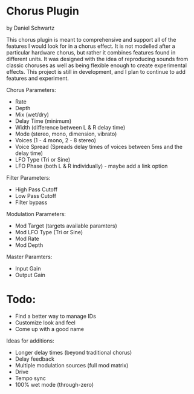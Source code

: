# Chorus Plugin
by Daniel Schwartz

This chorus plugin is meant to comprehensive and support all of the features I would 
look for in a chorus effect.  It is not modelled after a particular hardware chorus, 
but rather it combines features found in different units.  It was designed with the idea 
of reproducing sounds from classic choruses as well as being flexible enough to create 
experimental effects. This project is still in development, and I plan to continue to 
add features and experiment.

Chorus Parameters: 
- Rate
- Depth
- Mix (wet/dry)
- Delay Time (minimum)
- Width (difference between L & R delay time)
- Mode (stereo, mono, dimension, vibrato)
- Voices (1 - 4 mono, 2 - 8 stereo)
- Voice Spread (Spreads delay times of voices between 5ms and the delay time)
- LFO Type (Tri or Sine)
- LFO Phase (both L & R individually) - maybe add a link option

Filter Parameters:
- High Pass Cutoff
- Low Pass Cutoff
- Filter bypass

Modulation Parameters:
- Mod Target (targets available paramters)
- Mod LFO Type (Tri or Sine)
- Mod Rate
- Mod Depth

Master Paramters:
- Input Gain
- Output Gain

# Todo:
- Find a better way to manage IDs
- Customize look and feel
- Come up with a good name

Ideas for additions:
- Longer delay times (beyond traditional chorus)
- Delay feedback
- Multiple modulation sources (full mod matrix)
- Drive
- Tempo sync
- 100% wet mode (through-zero)
